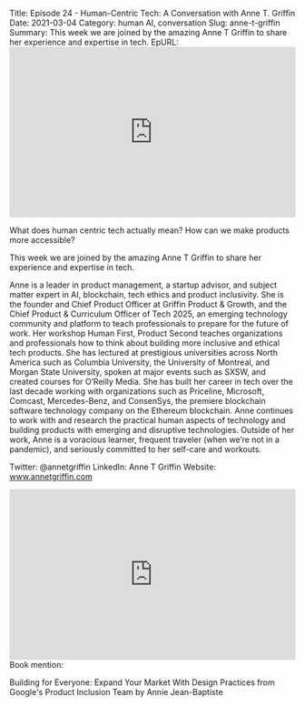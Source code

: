Title: Episode 24 - Human-Centric Tech: A Conversation with Anne T. Griffin 
Date: 2021-03-04 
Category: human AI, conversation Slug: anne-t-griffin 
Summary: This week we are joined by the amazing Anne T Griffin to share her experience and expertise in tech. 
EpURL: <iframe title="Human-Centric Tech: a conversation with Anne T Griffin" allowtransparency="true" height="300" width="100%" style="border: none; min-width: min(100%, 430px);" scrolling="no" data-name="pb-iframe-player" src="https://www.podbean.com/player-v2/?i=dxvvr-fcbb94-pb&from=pb6admin&download=1&square=1&share=1&download=1&rtl=0&fonts=Arial&skin=1&btn-skin=12&size=300" allowfullscreen=""></iframe>

What does human centric tech actually mean? How can we make products more accessible? 

This week we are joined by the amazing Anne T Griffin to share her experience and expertise in tech.

Anne is a leader in product management, a startup advisor, and subject matter expert in AI, blockchain, tech ethics and product inclusivity. She is the founder and Chief Product Officer at Griffin Product & Growth, and the Chief Product & Curriculum Officer of Tech 2025, an emerging technology community and platform to teach professionals to prepare for the future of work. Her workshop Human First, Product Second teaches organizations and professionals how to think about building more inclusive and ethical tech products. She has lectured at prestigious universities across North America such as Columbia University, the University of Montreal, and Morgan State University, spoken at major events such as SXSW, and created courses for O’Reilly Media. She has built her career in tech over the last decade working with organizations such as Priceline, Microsoft, Comcast, Mercedes-Benz, and ConsenSys, the premiere blockchain software technology company on the Ethereum blockchain. Anne continues to work with and research the practical human aspects of technology and building products with emerging and disruptive technologies. Outside of her work, Anne is a voracious learner, frequent traveler (when we’re not in a pandemic), and seriously committed to her self-care and workouts.

Twitter: @annetgriffin LinkedIn: Anne T Griffin  Website: www.annetgriffin.com

<iframe title="Human-Centric Tech: a conversation with Anne T Griffin" allowtransparency="true" height="300" width="100%" style="border: none; min-width: min(100%, 430px);" scrolling="no" data-name="pb-iframe-player" src="https://www.podbean.com/player-v2/?i=dxvvr-fcbb94-pb&from=pb6admin&download=1&square=1&share=1&download=1&rtl=0&fonts=Arial&skin=1&btn-skin=12&size=300" allowfullscreen=""></iframe>
Book mention:

Building for Everyone: Expand Your Market With Design Practices from Google's Product Inclusion Team by Annie Jean-Baptiste 